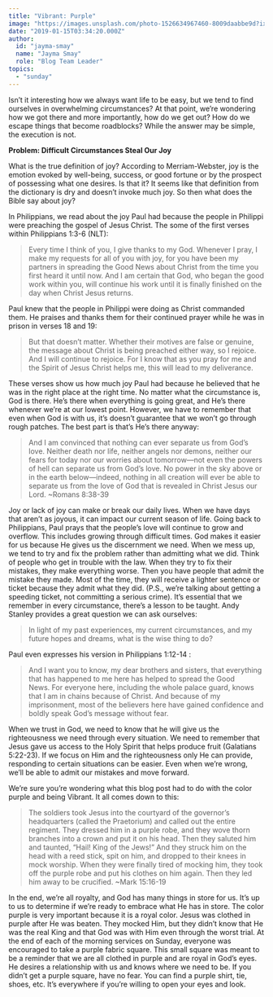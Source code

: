 ```yaml
---
title: "Vibrant: Purple"
image: "https://images.unsplash.com/photo-1526634967460-8009daabbe9d?ixlib=rb-1.2.1&q=85&fm=jpg&crop=entropy&cs=srgb&ixid=eyJhcHBfaWQiOjk2NjF9"
date: "2019-01-15T03:34:20.000Z"
author:
  id: "jayma-smay"
  name: "Jayma Smay"
  role: "Blog Team Leader"
topics:
  - "sunday"
---
```

Isn’t it interesting how we always want life to be easy, but we tend to find ourselves in overwhelming circumstances?  At that point, we’re wondering how we got there and more importantly, how do we get out?  How do we escape things that become roadblocks?  While the answer may be simple, the execution is not.  

**Problem: Difficult Circumstances Steal Our Joy**

What is the true definition of joy?  According to Merriam-Webster, joy is the emotion evoked by well-being, success, or good fortune or by the prospect of possessing what one desires.  Is that it?  It seems like that definition from the dictionary is dry and doesn’t invoke much joy.  So then what does the Bible say about joy?

In Philippians, we read about the joy Paul had because the people in Philippi were preaching the gospel of Jesus Christ.  The some of the first verses within Philippians 1:3-6 (NLT):

> Every time I think of you, I give thanks to my God. Whenever I pray, I make my requests for all of you with joy, for you have been my partners in spreading the Good News about Christ from the time you first heard it until now. And I am certain that God, who began the good work within you, will continue his work until it is finally finished on the day when Christ Jesus returns.

Paul knew that the people in Philippi were doing as Christ commanded them.  He praises and thanks them for their continued prayer while he was in prison in verses 18 and 19:

> But that doesn’t matter. Whether their motives are false or genuine, the message about Christ is being preached either way, so I rejoice. And I will continue to rejoice. For I know that as you pray for me and the Spirit of Jesus Christ helps me, this will lead to my deliverance.

These verses show us how much joy Paul had because he believed that he was in the right place at the right time.  No matter what the circumstance is, God is there.  He’s there when everything is going great, and He’s there whenever we’re at our lowest point.  However, we have to remember that even when God is with us, it’s doesn’t guarantee that we won’t go through rough patches.  The best part is that’s He’s there anyway:

> And I am convinced that nothing can ever separate us from God’s love. Neither death nor life, neither angels nor demons, neither our fears for today nor our worries about tomorrow—not even the powers of hell can separate us from God’s love. No power in the sky above or in the earth below—indeed, nothing in all creation will ever be able to separate us from the love of God that is revealed in Christ Jesus our Lord. ~Romans 8:38-39

Joy or lack of joy can make or break our daily lives.  When we have days that aren’t as joyous, it can impact our current season of life.  Going back to Philippians, Paul prays that the people’s love will continue to grow and overflow.  This includes growing through difficult times.  God makes it easier for us because He gives us the discernment we need.  When we mess up, we tend to try and fix the problem rather than admitting what we did.  Think of people who get in trouble with the law.  When they try to fix their mistakes, they make everything worse.  Then you have people that admit the mistake they made.  Most of the time, they will receive a lighter sentence or ticket because they admit what they did.  (P.S., we’re talking about getting a speeding ticket, not committing a serious crime).  It’s essential that we remember in every circumstance, there’s a lesson to be taught.  Andy Stanley provides a great question we can ask ourselves:

> In light of my past experiences, my current circumstances, and my future hopes and dreams, what is the wise thing to do?

Paul even expresses his version in Philippians 1:12-14 :

> And I want you to know, my dear brothers and sisters, that everything that has happened to me here has helped to spread the Good News. For everyone here, including the whole palace guard, knows that I am in chains because of Christ. And because of my imprisonment, most of the believers here have gained confidence and boldly speak God’s message without fear.

When we trust in God, we need to know that he will give us the righteousness we need through every situation.   We need to remember that Jesus gave us access to the Holy Spirit that helps produce fruit (Galatians 5:22-23).  If we focus on Him and the righteousness only He can provide, responding to certain situations can be easier.  Even when we’re wrong, we’ll be able to admit our mistakes and move forward.


We’re sure you’re wondering what this blog post had to do with the color purple and being Vibrant.  It all comes down to this:

> The soldiers took Jesus into the courtyard of the governor’s headquarters (called the Praetorium) and called out the entire regiment. They dressed him in a purple robe, and they wove thorn branches into a crown and put it on his head. Then they saluted him and taunted, “Hail! King of the Jews!” And they struck him on the head with a reed stick, spit on him, and dropped to their knees in mock worship. When they were finally tired of mocking him, they took off the purple robe and put his clothes on him again. Then they led him away to be crucified. ~Mark 15:16-19

In the end, we’re all royalty, and God has many things in store for us.  It’s up to us to determine if we’re ready to embrace what He has in store.  The color purple is very important because it is a royal color.  Jesus was clothed in purple after He was beaten.  They mocked Him, but they didn’t know that He was the real King and that God was with Him even through the worst trial.  At the end of each of the morning services on Sunday, everyone was encouraged to take a purple fabric square.  This small square was meant to be a reminder that we are all clothed in purple and are royal in God’s eyes.  He desires a relationship with us and knows where we need to be.  If you didn’t get a purple square, have no fear.  You can find a purple shirt, tie, shoes, etc.  It’s everywhere if you’re willing to open your eyes and look.